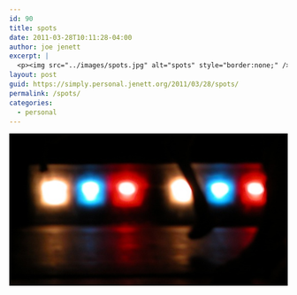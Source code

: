```yaml
---
id: 90
title: spots
date: 2011-03-28T10:11:28-04:00
author: joe jenett
excerpt: |
  <p><img src="../images/spots.jpg" alt="spots" style="border:none;" /></p>
layout: post
guid: https://simply.personal.jenett.org/2011/03/28/spots/
permalink: /spots/
categories:
  - personal
---
```

<img src="../images/spots.jpg" alt="spots" style="border:none;" />